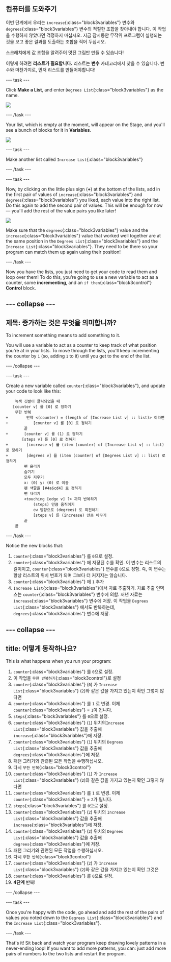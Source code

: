 ## 컴퓨터를 도와주기

이번 단계에서 우리는 `increase`{:class="block3variables"} 변수와 `degrees`{:class="block3variables"} 변수의 적절한 조합을 찾아내야 합니다. 이 작업을 수행하지 않았다면 걱정하지 마십시오. 지금 잠시동안 무작위 프로그램이 실행되는 것을 보고 좋은 결과를 도출하는 조합을 적어 두십시오.

스크래치에게 값 조합을 알려주어 멋진 그림만 만들 수 있습니다!

이렇게 하려면 **리스트가 필요합니다.** 리스트는 **변수** 카테고리에서 찾을 수 있습니다. 변수와 마찬가지로, 먼저 리스트를 만들어야합니다!

\--- task \---

Click **Make a List**, and enter `Degrees List`{:class="block3variables"} as the name.

![](images/makeAList.png)

\--- /task \---

Your list, which is empty at the moment, will appear on the Stage, and you'll see a bunch of blocks for it in **Variables**.

![](images/listBlocks.png)

\--- task \---

Make another list called `Increase List`{:class="block3variables"}

\--- /task \---

\--- task \---

Now, by clicking on the little plus sign (**+**) at the bottom of the lists, add in the first pair of values of `increase`{:class="block3variables"} and `degrees`{:class="block3variables"} you liked, each value into the right list. Do this again to add the second pair of values. This will be enough for now — you'll add the rest of the value pairs you like later!

![](images/helping2.png)

Make sure that the `degrees`{:class="block3variables"} value and the `increase`{:class="block3variables"} value that worked well together are at the same position in the `Degrees List`{:class="block3variables"} and the `Increase List`{:class="block3variables"}. They need to be there so your program can match them up again using their position!

\--- /task \---

Now you have the lists, you just need to get your code to read them and loop over them! To do this, you’re going to use a new variable to act as a counter, some **incrementing**, and an `if then`{:class="block3control"} **Control** block.

## \--- collapse \---

## 제목: 증가하는 것은 무엇을 의미합니까?

To increment something means to add something to it.

You will use a variable to act as a counter to keep track of what position you're at in your lists. To move through the lists, you'll keep incrementing the counter by `1` (so, adding `1` to it) until you get to the end of the list.

\--- /collapse \---

\--- task \---

Create a new variable called `counter`{:class="block3variables"}, and update your code to look like this:

```blocks3
    녹색 깃발이 클릭되었을 때
   [counter v] 를 [0] 로 정하기
    무한 반복
+        만약 <(counter) = (length of [Increase List v] :: list)> 이라면 
+           [counter v] 를 [0] 로 정하기
        끝
+       [counter v] 를 (1) 로 정하기
       [steps v] 를 [0] 로 정하기
+        [increase v] 를 (item (counter) of [Increase List v] :: list) 로 정하기
+        [degrees v] 를 (item (counter) of [Degrees List v] :: list) 로 정하기
        펜 올리기
        숨기기
        모두 지우기
        x: (0) y: (0) 로 이동
        펜 색깔을 [#4a6cd4] 로 정하기
        펜 내리기
        <touching [edge v] ?> 까지 반복하기
            (steps) 만큼 움직이기
            cw 방향으로 (degrees) 도 회전하기
            [steps v] 를 (increase) 만큼 바꾸기
        끝
    끝
```

\--- /task \---

Notice the new blocks that:

1. `counter`{:class="block3variables"} 를 `0`으로 설정.
2. `counter`{:class="block3variables"} 에 저장된 수를 확인. 이 변수는 리스트의 길이이고, `counter`{:class="block3variables"} 변수를 `0`으로 정함. 즉, 이 변수는 항상 리스트의 위치 번호가 되며 그보다 더 커지지는 않습니다.
3. `counter`{:class="block3variables"} 에 `1` 추가
4. `Increase List`{:class="block3variables"}에서 자료 추출하기. 자료 추출 인덱스는 `counter`{:class="block3variables"} 변수에 의함. 꺼낸 자료는 `increase`{:class="block3variables"} 변수에 저장. 이 작업을 `Degrees List`{:class="block3variables"} 에서도 반복하는데, `degrees`{:class="block3variables"} 변수에 저장.

## \--- collapse \---

## title: 어떻게 동작하나요?

This is what happens when you run your program:

1. `counter`{:class="block3variables"} 를 `0`으로 설정.
2. 이 작업을 `무한 반복하기`{:class="block3control"}로 설정
3. `counter`{:class="block3variables"} (`0`) 가 `Increase List`{:class="block3variables"} (`2`)와 같은 값을 가지고 있는지 확인 그렇지 않다면
4. `counter`{:class="block3variables"} 를 `1` 로 변경. 이제 `counter`{:class="block3variables"} = `1`이 됩니다.
5. `steps`{:class="block3variables"} 를 `0`으로 설정.
6. `counter`{:class="block3variables"} (`1`) 위치의`Increase List`{:class="block3variables"} 값을 추출해 `increase`{:class="block3variables"}에 저장.
7. `counter`{:class="block3variables"} (`1`) 위치의 `Degrees List`{:class="block3variables"} 값을 추출해 `degrees`{:class="block3variables"}에 저장.
8. 패턴 그리기와 관련된 모든 작업을 수행하십시오.
9. 다시 `무한 반복`{:class="block3control"}
10. `counter`{:class="block3variables"} (`1`) 가 `Increase List`{:class="block3variables"} (`2`)와 같은 값을 가지고 있는지 확인 그렇지 않다면
11. `counter`{:class="block3variables"} 를 `1` 로 변경. 이제 `counter`{:class="block3variables"} = `2`가 됩니다.
12. `steps`{:class="block3variables"} 를 `0`으로 설정.
13. `counter`{:class="block3variables"} (`2`) 위치의 `Increase List`{:class="block3variables"} 값을 추출해 `increase`{:class="block3variables"}에 저장.
14. `counter`{:class="block3variables"} (`2`) 위치의 `Degrees List`{:class="block3variables"} 값을 추출해 `degrees`{:class="block3variables"}에 저장.
15. 패턴 그리기와 관련된 모든 작업을 수행하십시오.
16. 다시 `무한 반복`{:class="block3control"}
17. `counter`{:class="block3variables"} (`2`) 가 `Increase List`{:class="block3variables"} (`2`)와 같은 값을 가지고 있는지 확인 그것은
18. `counter`{:class="block3variables"} 를 `0`으로 설정.
19. **4단계** 반복!

\--- /collapse \---

\--- task \---

Once you're happy with the code, go ahead and add the rest of the pairs of values you noted down to the `Degrees List`{:class="block3variables"} and the `Increase List`{:class="block3variables"}.

\--- /task \---

That's it! Sit back and watch your program keep drawing lovely patterns in a never-ending loop! If you want to add more patterns, you can: just add more pairs of numbers to the two lists and restart the program.